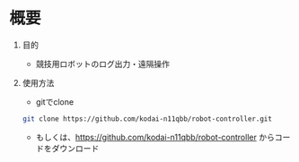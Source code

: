 # 概要

1. 目的
   - 競技用ロボットのログ出力・遠隔操作

3. 使用方法
   - gitでclone
   ```bash
   git clone https://github.com/kodai-n11qbb/robot-controller.git
   ```
   - もしくは、https://github.com/kodai-n11qbb/robot-controller からコードをダウンロード
